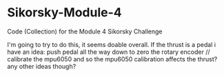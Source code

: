 # Sikorsky-Module-4
Code (Collection) for the Module 4 Sikorsky Challenge

I'm going to try to do this, it seems doable overall. If the thrust is a pedal i have an idea: push pedal all the way down to zero the rotary encoder // calibrate the mpu6050 and so the mpu6050 calibration affects the thrust? any other ideas though? 
